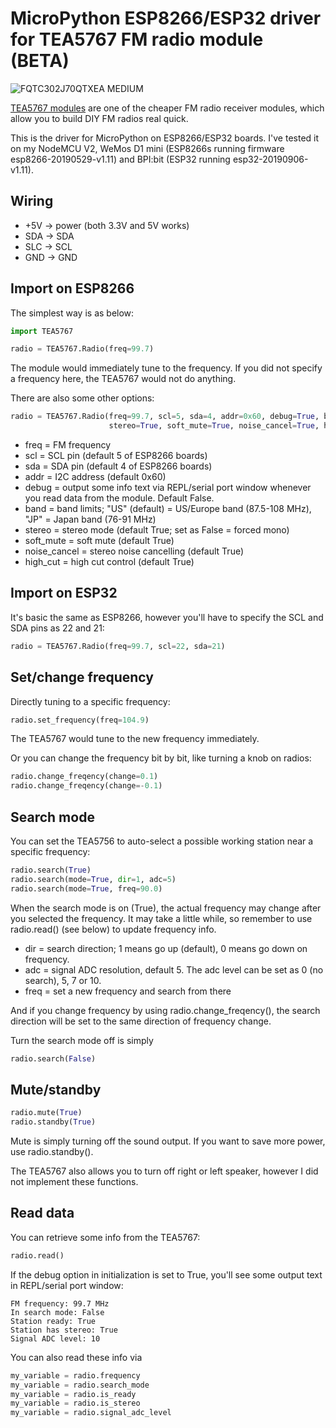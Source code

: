 # MicroPython ESP8266/ESP32 driver for TEA5767 FM radio module (BETA)

![FQTC302J70QTXEA MEDIUM](https://user-images.githubusercontent.com/44191076/64347645-d7d66f00-d026-11e9-87b5-4ae21e6115e9.jpg)

[TEA5767 modules](https://www.sparkfun.com/datasheets/Wireless/General/TEA5767.pdf) are one of the cheaper FM radio receiver modules, which allow you to build DIY FM radios real quick.

This is the driver for MicroPython on ESP8266/ESP32 boards. I've tested it on my NodeMCU V2, WeMos D1 mini (ESP8266s running firmware esp8266-20190529-v1.11) and BPI:bit (ESP32 running esp32-20190906-v1.11).

## Wiring

* +5V -> power (both 3.3V and 5V works)
* SDA -> SDA
* SLC -> SCL
* GND -> GND

## Import on ESP8266

The simplest way is as below:

```python
import TEA5767

radio = TEA5767.Radio(freq=99.7)
```

The module would immediately tune to the frequency. If you did not specify a frequency here, the TEA5767 would not do anything.

There are also some other options:

```python
radio = TEA5767.Radio(freq=99.7, scl=5, sda=4, addr=0x60, debug=True, band="US", 
                      stereo=True, soft_mute=True, noise_cancel=True, high_cut=True)
```

* freq = FM frequency
* scl = SCL pin (default 5 of ESP8266 boards)
* sda = SDA pin (default 4 of ESP8266 boards)
* addr = I2C address (default 0x60)
* debug = output some info text via REPL/serial port window whenever you read data from the module. Default False.
* band = band limits; "US" (default) = US/Europe band (87.5-108 MHz), "JP" = Japan band (76-91 MHz)
* stereo = stereo mode (default True; set as False = forced mono)
* soft_mute = soft mute (default True)
* noise_cancel = stereo noise cancelling (default True)
* high_cut = high cut control (default True)

## Import on ESP32

It's basic the same as ESP8266, however you'll have to specify the SCL and SDA pins as 22 and 21:

```python
radio = TEA5767.Radio(freq=99.7, scl=22, sda=21)
```
## Set/change frequency

Directly tuning to a specific frequency:

```python
radio.set_frequency(freq=104.9)
```

The TEA5767 would tune to the new frequency immediately.

Or you can change the frequency bit by bit, like turning a knob on radios:

```python
radio.change_freqency(change=0.1)
radio.change_freqency(change=-0.1)
```

## Search mode

You can set the TEA5756 to auto-select a possible working station near a specific frequency:

```python
radio.search(True)
radio.search(mode=True, dir=1, adc=5)
radio.search(mode=True, freq=90.0)
```

When the search mode is on (True), the actual frequency may change after you selected the frequency. It may take a little while, so remember to use radio.read() (see below) to update frequency info.

* dir = search direction; 1 means go up (default), 0 means go down on frequency.
* adc = signal ADC resolution, default 5. The adc level can be set as 0 (no search), 5, 7 or 10.
* freq = set a new frequency and search from there

And if you change frequency by using radio.change_freqency(), the search direction will be set to the same direction of frequency change.

Turn the search mode off is simply

```python
radio.search(False)
```

## Mute/standby

```python
radio.mute(True)
radio.standby(True)
```

Mute is simply turning off the sound output. If you want to save more power, use radio.standby().

The TEA5767 also allows you to turn off right or left speaker, however I did not implement these functions.

## Read data

You can retrieve some info from the TEA5767:

```python
radio.read()
```

If the debug option in initialization is set to True, you'll see some output text in REPL/serial port window:

```
FM frequency: 99.7 MHz
In search mode: False
Station ready: True
Station has stereo: True
Signal ADC level: 10
```

You can also read these info via

```python
my_variable = radio.frequency
my_variable = radio.search_mode
my_variable = radio.is_ready
my_variable = radio.is_stereo
my_variable = radio.signal_adc_level
```
